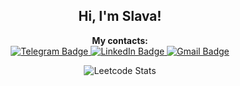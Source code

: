 <h2 align="center">Hi, I'm Slava!</h2>

<p align="center">
  <b>My contacts:</b>
  <br>
  <a href="https://t.me/ratushnyivm">
    <img src="https://img.shields.io/badge/-telegram-0088cc?style=for-the-badge&logo=telegram&logoColor=white" alt="Telegram Badge">
  </a>
  <a href="https://www.linkedin.com/in/vyacheslav-ratushnyi-872940233/">
    <img src="https://img.shields.io/badge/linkedin-%230077B5.svg?style=for-the-badge&logo=linkedin&logoColor=white" alt="LinkedIn Badge">
  </a>
  <a href="mailto:ratushnyyvm@gmail.com">
    <img src="https://img.shields.io/badge/Gmail-D14836?style=for-the-badge&logo=gmail&logoColor=white" alt="Gmail Badge">
  </a>
</p>

<p align="center">
  <img src="https://leetcard.jacoblin.cool/ratushnyyvm?theme=light&border=1&radius=10" alt="Leetcode Stats">
</p>
